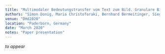 ```yaml
---
title: "Multimodaler Bedeutungstransfer vom Text zum Bild. Granulare Bildklassifikation durch Verteilungssemantik."
authors: "Simon Donig, Maria Christoforaki, Bernhard Bermeitinger, Siegfried Handschuh" 
venue: "DHd2020"
location: "Paderborn, Germany"
date: "March 2020"
notes: "Paper presentation"
---
```

_to appear_